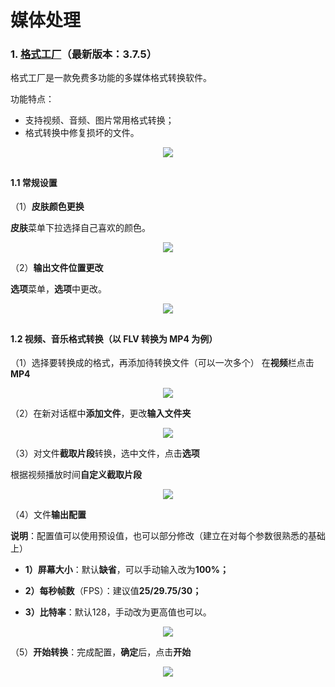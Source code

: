 # 媒体处理

### 1. [格式工厂](http://www.pcgeshi.com/)（最新版本：3.7.5）

格式工厂是一款免费多功能的多媒体格式转换软件。

功能特点：

* 支持视频、音频、图片常用格式转换；
* 格式转换中修复损坏的文件。
<div style="text-align:center">
<img src="https://40.media.tumblr.com/8fe8d2544746f729962b25a55e4b3048/tumblr_nw3yt3FT0l1uft3xho1_1280.png"/>
</div>

## 

#### 1.1 常规设置
（1）**皮肤颜色更换**

**皮肤**菜单下拉选择自己喜欢的颜色。
<div style="text-align:center">
<img src="https://41.media.tumblr.com/fb1d568067bc313c19b7ce781a245edd/tumblr_nw3yt3FT0l1uft3xho2_1280.png"/>
</div>

（2）**输出文件位置更改**

**选项**菜单，**选项**中更改。
<div style="text-align:center">
<img src="https://41.media.tumblr.com/1d725a291a6fe9c244833b1150755421/tumblr_nw3yt3FT0l1uft3xho3_r1_1280.png"/>
</div>

## 

#### 1.2 视频、音乐格式转换（以 FLV 转换为 MP4 为例）

（1）选择要转换成的格式，再添加待转换文件（可以一次多个）
在**视频**栏点击 **MP4**
<div style="text-align:center">
<img src="https://41.media.tumblr.com/4345dfabbc8b8906fdb691e483534262/tumblr_nw3yt3FT0l1uft3xho4_400.png"/>
</div>

（2）在新对话框中**添加文件**，更改**输入文件夹**
<div style="text-align:center">
<img src="https://40.media.tumblr.com/0574d5d603cbe870c9f09184c1048cfb/tumblr_nw3yt3FT0l1uft3xho7_1280.png"/>
</div>

（3）对文件**截取片段**转换，选中文件，点击**选项**

根据视频播放时间**自定义截取片段**

<div style="text-align:center">
<img src="https://41.media.tumblr.com/363902d483c3e558ed10286e37c388fd/tumblr_nw3yt3FT0l1uft3xho5_1280.png"/>
</div>

（4）文件**输出配置**

**说明**：配置值可以使用预设值，也可以部分修改（建立在对每个参数很熟悉的基础上）

* **1）屏幕大小**：默认**缺省**，可以手动输入改为**100%；**

* **2）每秒帧数**（FPS）：建议值**25/29.75/30；**

* **3）比特率**：默认128，手动改为更高值也可以。
<div style="text-align:center">
<img src="https://40.media.tumblr.com/83e5108cfa57cee7eec9ab3a7fecc6ca/tumblr_nw3yt3FT0l1uft3xho6_1280.png"/>
</div>

（5）**开始转换**：完成配置，**确定**后，点击**开始**
<div style="text-align:center">
<img src="https://40.media.tumblr.com/8d9c87210fb1f1675896aef8fd6507db/tumblr_nw3yt3FT0l1uft3xho8_1280.png"/>
</div>

